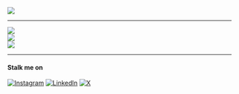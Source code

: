 [![](https://visitcount.itsvg.in/api?id=Siddgh&icon=3&color=6)](https://visitcount.itsvg.in)

---

![](https://github-readme-stats.vercel.app/api?username=Siddgh&theme=discord_old_blurple&hide_border=false&include_all_commits=false&count_private=false)<br/>
![](https://github-readme-streak-stats.herokuapp.com/?user=Siddgh&theme=discord_old_blurple&hide_border=false)<br/>
![](https://github-readme-stats.vercel.app/api/top-langs/?username=Siddgh&theme=discord_old_blurple&hide_border=false&include_all_commits=false&count_private=false&layout=compact)

---
#### Stalk me on
[![Instagram](https://img.shields.io/badge/Instagram-%23E4405F.svg?logo=Instagram&logoColor=white)](https://instagram.com/https://www.instagram.com/siddscodebase/) [![LinkedIn](https://img.shields.io/badge/LinkedIn-%230077B5.svg?logo=linkedin&logoColor=white)](https://linkedin.com/in/https://www.linkedin.com/in/siddheshdighe/) [![X](https://img.shields.io/badge/X-black.svg?logo=X&logoColor=white)](https://x.com/https://twitter.com/SiddsCodeBase) 

<!-- Proudly created with GPRM ( https://gprm.itsvg.in ) -->
